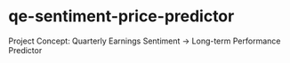 # qe-sentiment-price-predictor
Project Concept: Quarterly Earnings Sentiment → Long-term Performance Predictor
